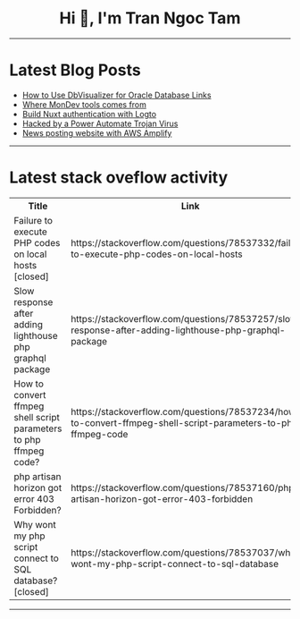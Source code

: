 <h1 align="center">Hi 👋, I'm Tran Ngoc Tam</h1>

---

# Latest Blog Posts 
<!-- BLOG-POST-LIST:START -->
- [How to Use DbVisualizer for Oracle Database Links](https://dev.to/dbvismarketing/how-to-use-dbvisualizer-for-oracle-database-links-467g)
- [Where MonDev tools comes from](https://dev.to/giuliano1993/where-mondev-tools-comes-from-57ni)
- [Build Nuxt authentication with Logto](https://dev.to/logto/build-nuxt-authentication-with-logto-5g9h)
- [Hacked by a Power Automate Trojan Virus](https://dev.to/wyattdave/hacked-by-a-power-automate-trojan-virus-15kc)
- [News posting website with AWS Amplify](https://dev.to/lizardkinglk/news-posting-website-with-aws-amplify-2oi8)
<!-- BLOG-POST-LIST:END -->

---

# Latest stack oveflow activity
<table>
  <tr><th>Title</th><th>Link</th></tr>
  <!-- STACKOVERFLOW:START --><tr><td>Failure to execute PHP codes on local hosts [closed]</td><td>https://stackoverflow.com/questions/78537332/failure-to-execute-php-codes-on-local-hosts</td></tr><tr><td>Slow response after adding lighthouse php graphql package</td><td>https://stackoverflow.com/questions/78537257/slow-response-after-adding-lighthouse-php-graphql-package</td></tr><tr><td>How to convert ffmpeg shell script parameters to php ffmpeg code?</td><td>https://stackoverflow.com/questions/78537234/how-to-convert-ffmpeg-shell-script-parameters-to-php-ffmpeg-code</td></tr><tr><td>php artisan horizon got error 403 Forbidden?</td><td>https://stackoverflow.com/questions/78537160/php-artisan-horizon-got-error-403-forbidden</td></tr><tr><td>Why wont my php script connect to SQL database? [closed]</td><td>https://stackoverflow.com/questions/78537037/why-wont-my-php-script-connect-to-sql-database</td></tr><!-- STACKOVERFLOW:END -->
</table>

---


